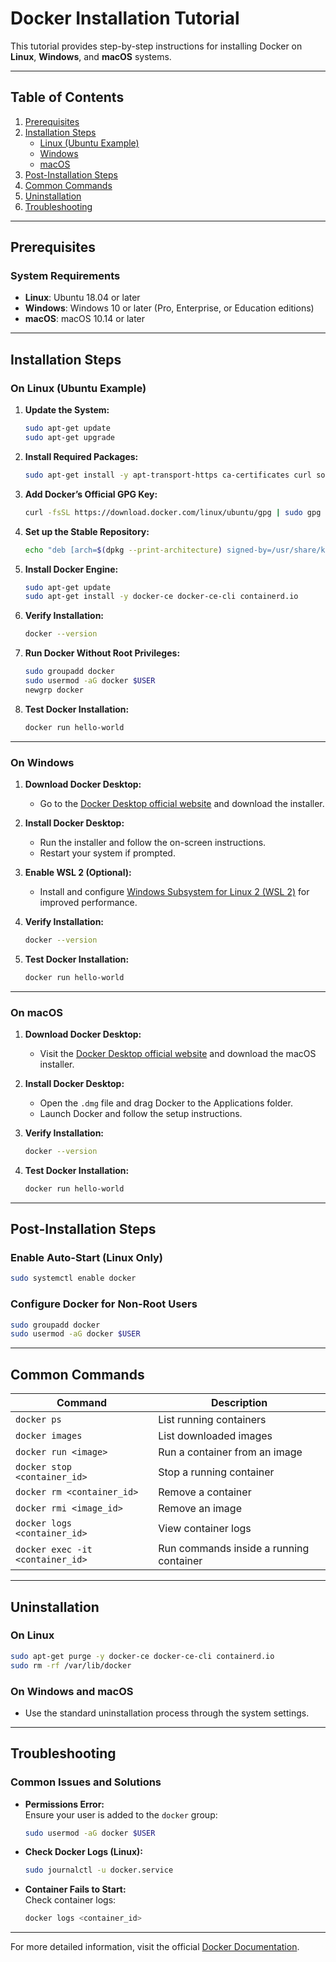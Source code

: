 # Docker Installation Tutorial

This tutorial provides step-by-step instructions for installing Docker on **Linux**, **Windows**, and **macOS** systems.

---

## Table of Contents
1. [Prerequisites](#prerequisites)
2. [Installation Steps](#installation-steps)
   - [Linux (Ubuntu Example)](#on-linux-ubuntu-example)
   - [Windows](#on-windows)
   - [macOS](#on-macos)
3. [Post-Installation Steps](#post-installation-steps)
4. [Common Commands](#common-commands)
5. [Uninstallation](#uninstallation)
6. [Troubleshooting](#troubleshooting)

---

## Prerequisites
### System Requirements
- **Linux**: Ubuntu 18.04 or later
- **Windows**: Windows 10 or later (Pro, Enterprise, or Education editions)
- **macOS**: macOS 10.14 or later

---

## Installation Steps

### On Linux (Ubuntu Example)
1. **Update the System:**
   ```bash
   sudo apt-get update
   sudo apt-get upgrade
   ```

2. **Install Required Packages:**
   ```bash
   sudo apt-get install -y apt-transport-https ca-certificates curl software-properties-common
   ```

3. **Add Docker’s Official GPG Key:**
   ```bash
   curl -fsSL https://download.docker.com/linux/ubuntu/gpg | sudo gpg --dearmor -o /usr/share/keyrings/docker-archive-keyring.gpg
   ```

4. **Set up the Stable Repository:**
   ```bash
   echo "deb [arch=$(dpkg --print-architecture) signed-by=/usr/share/keyrings/docker-archive-keyring.gpg] https://download.docker.com/linux/ubuntu $(lsb_release -cs) stable" | sudo tee /etc/apt/sources.list.d/docker.list > /dev/null
   ```

5. **Install Docker Engine:**
   ```bash
   sudo apt-get update
   sudo apt-get install -y docker-ce docker-ce-cli containerd.io
   ```

6. **Verify Installation:**
   ```bash
   docker --version
   ```

7. **Run Docker Without Root Privileges:**
   ```bash
   sudo groupadd docker
   sudo usermod -aG docker $USER
   newgrp docker
   ```

8. **Test Docker Installation:**
   ```bash
   docker run hello-world
   ```

---

### On Windows
1. **Download Docker Desktop:**
   - Go to the [Docker Desktop official website](https://www.docker.com/products/docker-desktop/) and download the installer.

2. **Install Docker Desktop:**
   - Run the installer and follow the on-screen instructions.
   - Restart your system if prompted.

3. **Enable WSL 2 (Optional):**
   - Install and configure [Windows Subsystem for Linux 2 (WSL 2)](https://docs.microsoft.com/en-us/windows/wsl/install) for improved performance.

4. **Verify Installation:**
   ```bash
   docker --version
   ```

5. **Test Docker Installation:**
   ```bash
   docker run hello-world
   ```

---

### On macOS
1. **Download Docker Desktop:**
   - Visit the [Docker Desktop official website](https://www.docker.com/products/docker-desktop/) and download the macOS installer.

2. **Install Docker Desktop:**
   - Open the `.dmg` file and drag Docker to the Applications folder.
   - Launch Docker and follow the setup instructions.

3. **Verify Installation:**
   ```bash
   docker --version
   ```

4. **Test Docker Installation:**
   ```bash
   docker run hello-world
   ```

---

## Post-Installation Steps
### Enable Auto-Start (Linux Only)
```bash
sudo systemctl enable docker
```

### Configure Docker for Non-Root Users
```bash
sudo groupadd docker
sudo usermod -aG docker $USER
```

---

## Common Commands
| Command                         | Description                                   |
|---------------------------------|-----------------------------------------------|
| `docker ps`                     | List running containers                      |
| `docker images`                 | List downloaded images                       |
| `docker run <image>`            | Run a container from an image                |
| `docker stop <container_id>`    | Stop a running container                     |
| `docker rm <container_id>`      | Remove a container                           |
| `docker rmi <image_id>`         | Remove an image                              |
| `docker logs <container_id>`    | View container logs                          |
| `docker exec -it <container_id>`| Run commands inside a running container       |

---

## Uninstallation
### On Linux
```bash
sudo apt-get purge -y docker-ce docker-ce-cli containerd.io
sudo rm -rf /var/lib/docker
```

### On Windows and macOS
- Use the standard uninstallation process through the system settings.

---

## Troubleshooting
### Common Issues and Solutions
- **Permissions Error:**  
  Ensure your user is added to the `docker` group:
  ```bash
  sudo usermod -aG docker $USER
  ```

- **Check Docker Logs (Linux):**  
  ```bash
  sudo journalctl -u docker.service
  ```

- **Container Fails to Start:**  
  Check container logs:
  ```bash
  docker logs <container_id>
  ```

---

For more detailed information, visit the official [Docker Documentation](https://docs.docker.com/).
